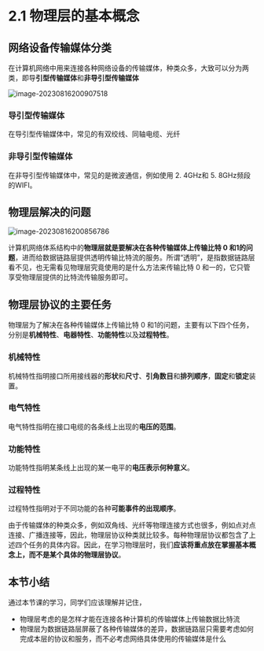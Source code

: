 # 2.1 物理层的基本概念

## 网络设备传输媒体分类

在计算机网络中用来连接各种网络设备的传输媒体，种类众多，大致可以分为两类，即导**引型传输媒体**和**非导引型传输媒体**

![image-20230816200907518](https://img.yatjay.top/md/image-20230816200907518.png)

### 导引型传输媒体

在导引型传输媒体中，常见的有双绞线、同轴电缆、光纤

### 非导引型传输媒体

在非导引型传输媒体中，常见的是微波通信，例如使用 2. 4GHz和 5. 8GHz频段的WIFI。

## 物理层解决的问题

![image-20230816200856786](https://img.yatjay.top/md/image-20230816200856786.png)

计算机网络体系结构中的**物理层就是要解决在各种传输媒体上传输比特 0 和1的问题**，进而给数据链路层提供透明传输比特流的服务。所谓“透明”，是指数据链路层看不见，也无需看见物理层究竟使用的是什么方法来传输比特 0 和一的，它只管享受物理层提供的比特流传输服务即可。

## 物理层协议的主要任务

物理层为了解决在各种传输媒体上传输比特 0 和1的问题，主要有以下四个任务，分别是**机械特性**、**电器特性**、**功能特性**以及**过程特性**。

### 机械特性

机械特性指明接口所用接线器的**形状**和**尺寸**、**引角数目**和**排列顺序**，**固定**和**锁定**装置。

### 电气特性

电气特性指明在接口电缆的各条线上出现的**电压的范围**。

### 功能特性

功能特性指明某条线上出现的某一电平的**电压表示何种意义**。

### 过程特性

过程特性指明对于不同功能的各种**可能事件的出现顺序**。

由于传输媒体的种类众多，例如双角线、光纤等物理连接方式也很多，例如点对点连接、广播连接等，因此，物理层协议种类就比较多。每种物理层协议都包含了上述四个任务的具体内容。因此，在学习物理层时，我们**应该将重点放在掌握基本概念上，而不是某个具体的物理层协议**。

## 本节小结

通过本节课的学习，同学们应该理解并记住，

- 物理层考虑的是怎样才能在连接各种计算机的传输媒体上传输数据比特流
- 物理层为数据链路层屏蔽了各种传输媒体的差异，数据链路层只需要考虑如何完成本层的协议和服务，而不必考虑网络具体使用的传输媒体是什么